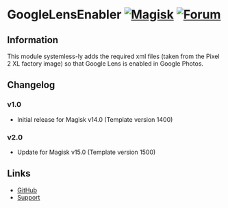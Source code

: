 # GoogleLensEnabler [![Magisk](https://img.shields.io/badge/Magisk-14%2B-00B39B.svg?style=flat-square)](https://forum.xda-developers.com/apps/magisk/official-magisk-v7-universal-systemless-t3473445) [![Forum](https://img.shields.io/badge/XDA-Forums-f59714.svg?style=flat-square)](https://forum.xda-developers.com/oneplus-5/themes/magisk-enable-google-lens-google-photos-t3694140)

## Information
This module systemless-ly adds the required xml files (taken from the Pixel 2 XL factory image) so that Google Lens is enabled in Google Photos.

## Changelog

### v1.0
- Initial release for Magisk v14.0 (Template version 1400)

### v2.0
- Update for Magisk v15.0 (Template version 1500)

## Links
* [GitHub](https://github.com/Magisk-Modules-Repo/GoogleLensEnabler)
* [Support](https://forum.xda-developers.com/oneplus-5/themes/magisk-enable-google-lens-google-photos-t3694140)
